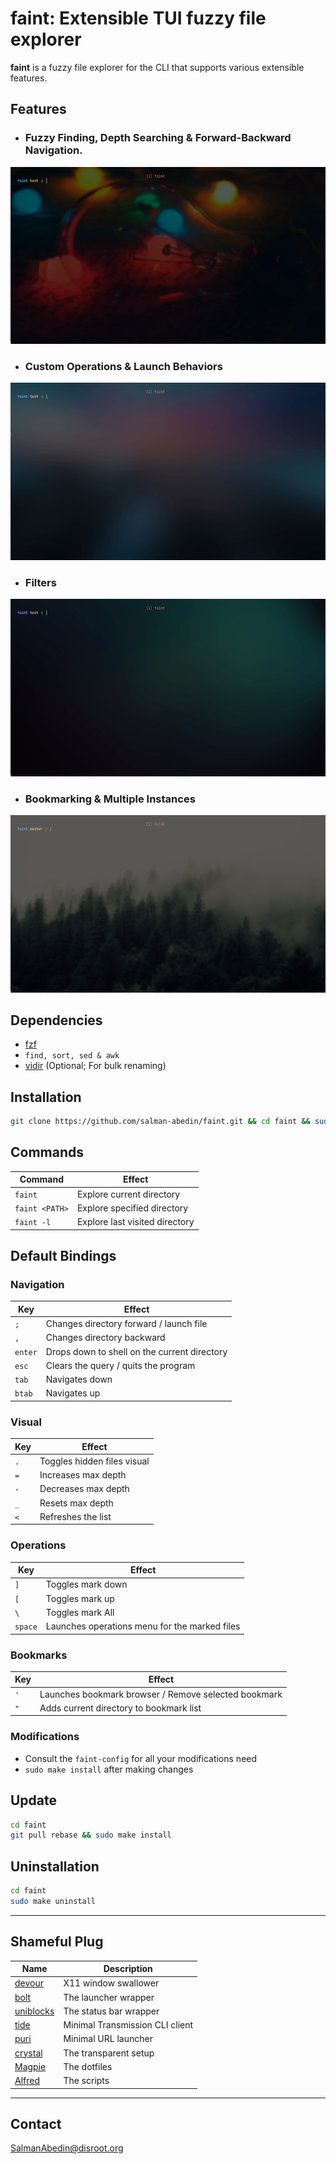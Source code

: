# faint: Extensible TUI fuzzy file explorer

**faint** is a fuzzy file explorer for the CLI that supports various extensible features.

## Features

-  ### Fuzzy Finding, Depth Searching & Forward-Backward Navigation.

![](demo/basics.gif)

-  ### Custom Operations & Launch Behaviors

![](demo/scripting.gif)

-  ### Filters

![](demo/filtering.gif)

-  ### Bookmarking & Multiple Instances

![](demo/bookmarking.gif)

## Dependencies

-  [fzf](https://github.com/junegunn/fzf)
-  `find, sort, sed & awk`
-  [vidir](https://github.com/trapd00r/vidir) (Optional; For bulk renaming)

## Installation

```sh
git clone https://github.com/salman-abedin/faint.git && cd faint && sudo make install
```

## Commands

| Command        | Effect                         |
| -------------- | ------------------------------ |
| `faint`        | Explore current directory      |
| `faint <PATH>` | Explore specified directory    |
| `faint -l`     | Explore last visited directory |

## Default Bindings

### Navigation

| Key     | Effect                                       |
| ------- | -------------------------------------------- |
| `;`     | Changes directory forward / launch file      |
| `,`     | Changes directory backward                   |
| `enter` | Drops down to shell on the current directory |
| `esc`   | Clears the query / quits the program         |
| `tab`   | Navigates down                               |
| `btab`  | Navigates up                                 |

### Visual

| Key | Effect                      |
| --- | --------------------------- |
| `.` | Toggles hidden files visual |
| `=` | Increases max depth         |
| `-` | Decreases max depth         |
| `_` | Resets max depth            |
| `<` | Refreshes the list          |

### Operations

| Key     | Effect                                        |
| ------- | --------------------------------------------- |
| `]`     | Toggles mark down                             |
| `[`     | Toggles mark up                               |
| `\`     | Toggles mark All                              |
| `space` | Launches operations menu for the marked files |

### Bookmarks

| Key | Effect                                               |
| --- | ---------------------------------------------------- |
| `'` | Launches bookmark browser / Remove selected bookmark |
| `"` | Adds current directory to bookmark list              |

### Modifications

-  Consult the `faint-config` for all your modifications need
-  `sudo make install` after making changes

## Update

```sh
cd faint
git pull rebase && sudo make install
```

## Uninstallation

```sh
cd faint
sudo make uninstall
```

---

## Shameful Plug

| Name                                                    | Description                     |
| ------------------------------------------------------- | ------------------------------- |
| [devour](https://github.com/salman-abedin/devour)       | X11 window swallower            |
| [bolt](https://github.com/salman-abedin/bolt)           | The launcher wrapper            |
| [uniblocks](https://github.com/salman-abedin/uniblocks) | The status bar wrapper          |
| [tide](https://github.com/salman-abedin/tide)           | Minimal Transmission CLI client |
| [puri](https://github.com/salman-abedin/puri)           | Minimal URL launcher            |
| [crystal](https://github.com/salman-abedin/crystal)     | The transparent setup           |
| [Magpie](https://github.com/salman-abedin/magpie)       | The dotfiles                    |
| [Alfred](https://github.com/salman-abedin/alfred)       | The scripts                     |

---

## Contact

SalmanAbedin@disroot.org
